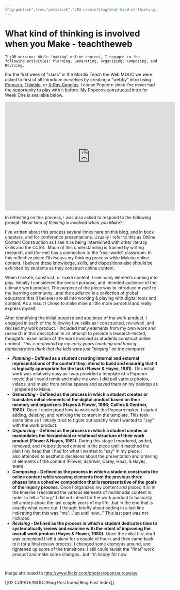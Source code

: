 ```yaml
---
{"dg-publish":true,"permalink":"/03-create/blog/what-kind-of-thinking-is-involved-when-you-make-teachtheweb/","title":"What kind of thinking is involved when you Make? #teachtheweb","tags":["literacy","mozilla","online-content-construction","teachtheweb","technology"]}
---
```


# What kind of thinking is involved when you Make - teachtheweb

```
TL;DR version: While "making" online content, I engaged in the following activities: Planning, Generating, Organizing, Composing, and Revising.
```

For the first week of "class" in the Mozilla Teach the Web MOOC we were asked to first of all introduce ourselves by creating a "webby" intro using [Popcorn](https://popcorn.webmaker.org/), [Thimble](https://thimble.webmaker.org/en-US/), or [X-Ray Goggles](http://hackasaurus.org/en-US/goggles/). I chose Popcorn since I've never had the opportunity to play with it before. My Popcorn-constructed intro for Week One is available below.

<iframe src="http://popcorn.webmadecontent.org/100l_" height="358" width="560" allowfullscreen frameborder="0"></iframe>

In reflecting on this process, I was also asked to respond to the following prompt: _What kind of thinking is involved when you Make?_

I've written about this process several times here on this blog, and in book chapters, and for conference presentations. Usually I refer to this as Online Content Construction as I see it as being intertwined with other literacy skills and the CCSS.  Much of this understanding is framed by writing research, and (for me) has a connection to the "real-world" classroom. In this reflective piece I'll discuss my thinking process while Making online content. I believe these knowledge, skills, and dispositions also should be exhibited by students as they construct online content.

When I create, construct, or make content, I see many elements coming into play. Initially I considered the overall purpose, and intended audience of the ultimate work product. The purpose of the piece was to introduce myself to the learning community...and the audience is a collection of global educators that (I believe) are all into working & playing with digital tools and content. As a result I chose to make mine a little more personal and really express myself.

After identifying the initial purpose and audience of the work product, I engaged in each of the following five skills as I constructed, reviewed, and revised my work product. I included many elements from my own work and research in this description in an attempt to provide a research-tested, thoughtful examination of the work involved as students construct online content. _This is motivated by my early years teaching and having administrators think that the kids were just "playing" on the computer._

- **_Planning_ - Defined as a student creating internal and external representations of the content they intend to build and ensuring that it is logically appropriate for the task (Flower & Hayes, 1981).** This initial work was relatively easy as I was provided a template of a Popcorn movie that I could remix and make my own. I did pull various photos, videos, and music from online spaces and saved them on my desktop as I prepared to Make.
- **_Generating_ - Defined as the process in which a student creates or translates initial elements of the digital product based on their memory and organizers (Hayes & Flower, 1986; Collins & Gentner, 1980).** Once I understood how to work with the Popcorn maker, I started adding, deleting, and remixing the content in the template. This took some time as I initially tried to figure out exactly what I wanted to "say" with the work product.
- _**Organizing -**_ **Defined as the process in which a student creates or manipulates the hierarchical or relational structure of their work product (Flower & Hayes, 1981).** During this stage I reordered, added, removed, and (re)positioned content in the piece until it matched the plan I my head that I had for what I wanted to "say" in my piece. I also attended to aesthetic decisions about the presentation and ordering of elements of the content (Flower, Schriver, Carey, Haas, & Hayes, 1989).
- _**Composing -**_ **Defined as the process in which a student constructs the online content while weaving elements from the previous three phases into a cohesive composition that is representative of the goals of the inquiry process.** Once I organized my content and placed it all in the timeline I reordered the various elements of multimodal content in order to tell a "story." I did not intend for the work product to basically tell a story about the last couple years of my life...but in the end that is exactly what came out. I thought briefly about adding in a last line indicating that this was "me"..."up until now..." This last part was not included.
- **_Revising -_ Defined as the process in which a student dedicates time to systematically review and examine with the intent of improving the overall work product (Hayes & Flower, 1980).** Once the initial first draft was completed I left it alone for a couple of hours and then came back to it for a final review process. I changed some elements around, and tightened up some of the transitions. I still could revisit the "final" work product and make some changes...but I'm happy for now.

 

Image attributed to http://www.flickr.com/photos/opensourceway/

[[02 CURATE/MOCs/Blog Post Index\|Blog Post Index]]